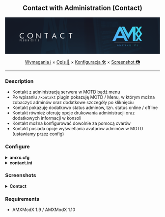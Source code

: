 <div align="center">

## Contact with Administration (Contact)

<img src="https://raw.githubusercontent.com/AMXX4u/contact-admin/main/assets/contact.png"></img>

</div>

<p align="center">
  <a href="#requirements">Wymagania ℹ</a> ×
  <a href="#description">Opis 📄</a> ×
  <a href="#configure">Konfiguracja 🛠</a> ×
  <a href="#screenshots">Screenshot 📷</a>
</p>

---

### Description 
- Kontakt z administracją serwera w MOTD bądź menu
- Po wpisaniu `/kontakt` plugin pokazuję MOTD / Menu, w którym można zobaczyć adminów oraz dodatkowe szczegóły po kliknięciu
- Kontakt pokazuję dodatkowo status adminów, tzn. status online / offline
- Kontakt również oferuję opcje drukowania administracji oraz dodatkowych informacji w konsoli
- Kontakt można konfigurować dowolnie za pomocą cvarów
- Kontakt posiada opcje wyświetlania avatarów adminów w MOTD (ustawiamy przez config)

### Configure
<details>
  <summary><b>amxx.cfg</b></summary>

```cfg
// Pokazywać wszystkich adminów w konsoli gracza?
amxx4u_contact_console "1"

// Gdzie pokazywać administracje? (Menu - 0 | MOTD - 1 | 2 - Menu jako glowne, motd opcjonalne (wyswietlana opcja w menu)
amxx4u_contact_show_type "2"

// Gdzie pokazywać informacje o wydrukowanych adminach? 0 - wyłączone | 1 - Chat | 2 - Konsola | 3 - Konsola oraz chat
amxx4u_contact_info "1"

// Pokazywać forum w wydrukowanej liście adminów?
amxx4u_contact_show_board "1"

// Jaką nazwę forum wyświetlać w wydrukowanej liście adminów?
amxx4u_contact_board "AMXX4u.pl"

// Pokazywać zaproszenie do Discord'a w wydrukowanej liście adminów?
amxx4u_contact_show_discord "1"

// Jakie zaproszenie wyświetlać w wydrukowanej liście adminów?
amxx4u_contact_discord "https://discord.amxx4u.pl/"

// Pokazywać IP TS3 w konsoli?
amxx4u_contact_show_ts3 "1"

// Jaka IP ma być wyświetlane w konsoli?
amxx4u_contact_ts3 "ts3.katujemy.eu"

```
</details>

<details>
  <summary><b>contact.ini</b></summary>

```ini

; Poniżej znajduję sie przykład dodawania nowego admina do kontaktu.
; Steam - Najlepiej podawać nick ze steam, nie link do profilu.
; "Avatar" "Nick" "Discord#0000" "Steam" "Ranga"

"https://i.imgur.com/ZR87aq7.png" "AMXX4ua" ".pawel_" "AMXX4u" "Wlasciciel" 
"https://i.imgur.com/6IYyxrx.png" "u4XXMA" ".pawel_" "AMXX4u" "Opiekun"

```
</details>

### Screenshots

<details>
  <summary><b>Contact</b></summary>

- MOTD

  <img src="https://raw.githubusercontent.com/AMXX4u/contact-admin/main/assets/motd.png"></img>

- Menu

  <img src="https://raw.githubusercontent.com/AMXX4u/contact-admin/main/assets/menu.png"></img>

- Console

  <img src="https://raw.githubusercontent.com/AMXX4u/contact-admin/main/assets/console.png"></img>

- Chat

  <img src="https://raw.githubusercontent.com/AMXX4u/contact-admin/main/assets/chat.png"></img>
</details>

### Requirements 
- AMXModX 1.9 / AMXModX 1.10

